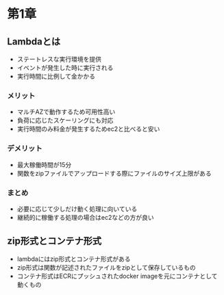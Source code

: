 # 第1章

## Lambdaとは
- ステートレスな実行環境を提供
- イベントが発生した時に実行される
- 実行時間に比例して金かかる

### メリット
- マルチAZで動作するため可用性高い
- 負荷に応じたスケーリングにも対応
- 実行時間のみ料金が発生するためec2と比べると安い
### デメリット
- 最大稼働時間が15分
- 関数をzipファイルでアップロードする際にファイルのサイズ上限がある
### まとめ
- 必要に応じて少しだけ動く処理に向いている
- 継続的に稼働する処理の場合はec2などの方が良い

## zip形式とコンテナ形式
- lambdaにはzip形式とコンテナ形式がある
- zip形式は関数が記述されたファイルをzipとして保存しているもの
- コンテナ形式はECRにプッシュされたdocker imageを元にコンテナとして動くもの